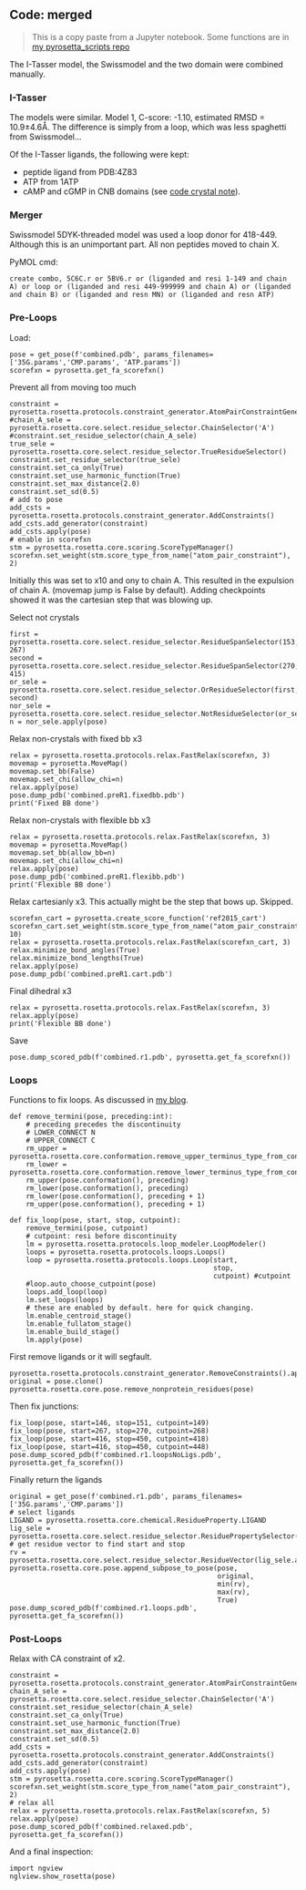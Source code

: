 ## Code: merged

> This is a copy paste from a Jupyter notebook. Some functions are in
> [my pyrosetta_scripts repo](https://github.com/matteoferla/pyrosetta_scripts)

The I-Tasser model, the Swissmodel and the two domain were combined manually.

### I-Tasser

The models were similar. Model 1, C-score: -1.10, estimated RMSD = 10.9±4.6Å.
The difference is simply from a loop, which was less spaghetti from Swissmodel...

Of the I-Tasser ligands, the following were kept:

* peptide ligand from PDB:4Z83
* ATP from 1ATP
* cAMP and cGMP in CNB domains (see [code crystal note](code_crystal.md)).

### Merger

Swissmodel 5DYK-threaded model was used a loop donor for 418-449. Although this is an unimportant part.
All non peptides moved to chain X.

PyMOL cmd:
    
    create combo, 5C6C.r or 5BV6.r or (liganded and resi 1-149 and chain A) or loop or (liganded and resi 449-999999 and chain A) or (liganded and chain B) or (liganded and resn MN) or (liganded and resn ATP)
    
### Pre-Loops

Load:

    pose = get_pose(f'combined.pdb', params_filenames=['35G.params','CMP.params', 'ATP.params'])
    scorefxn = pyrosetta.get_fa_scorefxn()


Prevent all from moving too much

    constraint = pyrosetta.rosetta.protocols.constraint_generator.AtomPairConstraintGenerator()
    #chain_A_sele = pyrosetta.rosetta.core.select.residue_selector.ChainSelector('A')
    #constraint.set_residue_selector(chain_A_sele)
    true_sele = pyrosetta.rosetta.core.select.residue_selector.TrueResidueSelector()
    constraint.set_residue_selector(true_sele)
    constraint.set_ca_only(True)
    constraint.set_use_harmonic_function(True)
    constraint.set_max_distance(2.0)
    constraint.set_sd(0.5)
    # add to pose
    add_csts = pyrosetta.rosetta.protocols.constraint_generator.AddConstraints()
    add_csts.add_generator(constraint)
    add_csts.apply(pose)
    # enable in scorefxn
    stm = pyrosetta.rosetta.core.scoring.ScoreTypeManager()
    scorefxn.set_weight(stm.score_type_from_name("atom_pair_constraint"), 2)
    
Initially this was set to x10 and ony to chain A. This resulted in the expulsion of chain A.
(movemap jump is False by default). Adding checkpoints showed it was the cartesian step that was blowing up.
    
Select not crystals

    first = pyrosetta.rosetta.core.select.residue_selector.ResidueSpanSelector(153, 267)
    second = pyrosetta.rosetta.core.select.residue_selector.ResidueSpanSelector(270, 415)
    or_sele = pyrosetta.rosetta.core.select.residue_selector.OrResidueSelector(first, second)
    nor_sele = pyrosetta.rosetta.core.select.residue_selector.NotResidueSelector(or_sele)
    n = nor_sele.apply(pose)
    
Relax non-crystals with fixed bb x3

    relax = pyrosetta.rosetta.protocols.relax.FastRelax(scorefxn, 3)
    movemap = pyrosetta.MoveMap()
    movemap.set_bb(False)
    movemap.set_chi(allow_chi=n)
    relax.apply(pose)
    pose.dump_pdb('combined.preR1.fixedbb.pdb')
    print('Fixed BB done')
    
Relax non-crystals with flexible bb x3

    relax = pyrosetta.rosetta.protocols.relax.FastRelax(scorefxn, 3)
    movemap = pyrosetta.MoveMap()
    movemap.set_bb(allow_bb=n)
    movemap.set_chi(allow_chi=n)
    relax.apply(pose)
    pose.dump_pdb('combined.preR1.flexibb.pdb')
    print('Flexible BB done')
    
Relax cartesianly x3. This actually might be the step that bows up. Skipped.

    scorefxn_cart = pyrosetta.create_score_function('ref2015_cart')
    scorefxn_cart.set_weight(stm.score_type_from_name("atom_pair_constraint"), 10)
    relax = pyrosetta.rosetta.protocols.relax.FastRelax(scorefxn_cart, 3)
    relax.minimize_bond_angles(True)
    relax.minimize_bond_lengths(True)
    relax.apply(pose)
    pose.dump_pdb('combined.preR1.cart.pdb')
    
Final dihedral x3

    relax = pyrosetta.rosetta.protocols.relax.FastRelax(scorefxn, 3)
    relax.apply(pose)
    print('Flexible BB done')
    
Save
    
    pose.dump_scored_pdb(f'combined.r1.pdb', pyrosetta.get_fa_scorefxn())
    
### Loops

Functions to fix loops. As discussed in [my blog](https://blog.matteoferla.com/2020/07/filling-missing-loops-proper-way.html).

    def remove_termini(pose, preceding:int):
        # preceding precedes the discontinuity
        # LOWER_CONNECT N
        # UPPER_CONNECT C
        rm_upper = pyrosetta.rosetta.core.conformation.remove_upper_terminus_type_from_conformation_residue
        rm_lower = pyrosetta.rosetta.core.conformation.remove_lower_terminus_type_from_conformation_residue
        rm_upper(pose.conformation(), preceding)
        rm_lower(pose.conformation(), preceding)
        rm_lower(pose.conformation(), preceding + 1)
        rm_upper(pose.conformation(), preceding + 1)
    
    def fix_loop(pose, start, stop, cutpoint):
        remove_termini(pose, cutpoint)
        # cutpoint: resi before discontinuity
        lm = pyrosetta.rosetta.protocols.loop_modeler.LoopModeler()
        loops = pyrosetta.rosetta.protocols.loops.Loops()
        loop = pyrosetta.rosetta.protocols.loops.Loop(start,
                                                      stop, 
                                                      cutpoint) #cutpoint
        #loop.auto_choose_cutpoint(pose)
        loops.add_loop(loop)
        lm.set_loops(loops)
        # these are enabled by default. here for quick changing.
        lm.enable_centroid_stage()
        lm.enable_fullatom_stage()
        lm.enable_build_stage()
        lm.apply(pose)
        
First remove ligands or it will segfault.

    pyrosetta.rosetta.protocols.constraint_generator.RemoveConstraints().apply(pose)
    original = pose.clone()
    pyrosetta.rosetta.core.pose.remove_nonprotein_residues(pose)
    
Then fix junctions:
    
    fix_loop(pose, start=146, stop=151, cutpoint=149)
    fix_loop(pose, start=267, stop=270, cutpoint=268)
    fix_loop(pose, start=416, stop=450, cutpoint=418)
    fix_loop(pose, start=416, stop=450, cutpoint=448)
    pose.dump_scored_pdb(f'combined.r1.loopsNoLigs.pdb', pyrosetta.get_fa_scorefxn())
    
Finally return the ligands

    original = get_pose(f'combined.r1.pdb', params_filenames=['35G.params','CMP.params'])
    # select ligands
    LIGAND = pyrosetta.rosetta.core.chemical.ResidueProperty.LIGAND
    lig_sele = pyrosetta.rosetta.core.select.residue_selector.ResiduePropertySelector(LIGAND)
    # get residue vector to find start and stop
    rv = pyrosetta.rosetta.core.select.residue_selector.ResidueVector(lig_sele.apply(original))
    pyrosetta.rosetta.core.pose.append_subpose_to_pose(pose, 
                                                       original,
                                                       min(rv), 
                                                       max(rv),
                                                       True)
    pose.dump_scored_pdb(f'combined.r1.loops.pdb', pyrosetta.get_fa_scorefxn())

### Post-Loops

Relax with CA constraint of x2.

    constraint = pyrosetta.rosetta.protocols.constraint_generator.AtomPairConstraintGenerator()
    chain_A_sele = pyrosetta.rosetta.core.select.residue_selector.ChainSelector('A')
    constraint.set_residue_selector(chain_A_sele)
    constraint.set_ca_only(True)
    constraint.set_use_harmonic_function(True)
    constraint.set_max_distance(2.0)
    constraint.set_sd(0.5)
    add_csts = pyrosetta.rosetta.protocols.constraint_generator.AddConstraints()
    add_csts.add_generator(constraint)
    add_csts.apply(pose)
    stm = pyrosetta.rosetta.core.scoring.ScoreTypeManager()
    scorefxn.set_weight(stm.score_type_from_name("atom_pair_constraint"), 2)
    # relax all
    relax = pyrosetta.rosetta.protocols.relax.FastRelax(scorefxn, 5)
    relax.apply(pose)
    pose.dump_scored_pdb(f'combined.relaxed.pdb', pyrosetta.get_fa_scorefxn())
    
And a final inspection:

    import ngview
    nglview.show_rosetta(pose)